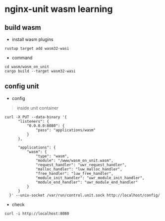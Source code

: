 # nginx-unit wasm learning

## build wasm

* install wasm  plugins

```code
rustup target add wasm32-wasi
```

* command

```code
cd wasm/wasm_on_unit
cargo build --target wasm32-wasi
```

## config unit


* config

> inside unit  container 

```code
curl -X PUT --data-binary '{
      "listeners": {
          "0.0.0.0:8080": {
              "pass": "applications/wasm"
          }
      },

      "applications": {
          "wasm": {
              "type": "wasm",
              "module": "/www/wasm_on_unit.wasm",
              "request_handler": "uwr_request_handler",
              "malloc_handler": "luw_malloc_handler",
              "free_handler": "luw_free_handler",
              "module_init_handler": "uwr_module_init_handler",
              "module_end_handler": "uwr_module_end_handler"
          }
      }
  }' --unix-socket /var/run/control.unit.sock http://localhost/config/
```

* check

```code
curl -i http://localhost:8080
```